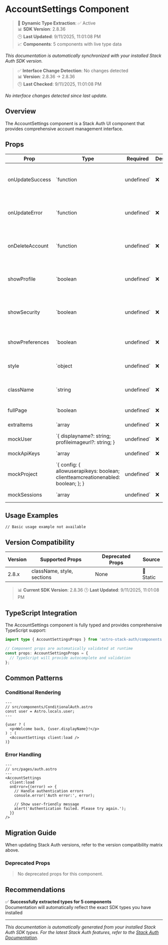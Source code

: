 # AccountSettings Component

> 🔄 **Dynamic Type Extraction**: ✅ Active  
> 📊 **SDK Version**: 2.8.36  
> 🕒 **Last Updated**: 9/11/2025, 11:01:08 PM  
> 📈 **Components**: 5 components with live type data

*This documentation is automatically synchronized with your installed Stack Auth SDK version.*

> ✅ **Interface Change Detection**: No changes detected  
> 📊 **Version**: 2.8.36 → 2.8.36  
> 🕒 **Last Checked**: 9/11/2025, 11:01:08 PM

*No interface changes detected since last update.*

## Overview

The AccountSettings component is a Stack Auth UI component that provides comprehensive account management interface.



## Props

| Prop | Type | Required | Description | Source |
|------|------|----------|-------------|--------|
| onUpdateSuccess | `function | undefined` | ❌ | Callback function called when profile update succeeds | 📝 Static |
| onUpdateError | `function | undefined` | ❌ | Callback function called when profile update fails | 📝 Static |
| onDeleteAccount | `function | undefined` | ❌ | Callback function called when user deletes their account | 📝 Static |
| showProfile | `boolean | undefined` | ❌ | Whether to show the profile settings section | 📝 Static |
| showSecurity | `boolean | undefined` | ❌ | Whether to show the security settings section | 📝 Static |
| showPreferences | `boolean | undefined` | ❌ | Whether to show the preferences section | 📝 Static |
| style | `object | undefined` | ❌ | Custom CSS styles for the component | 📝 Static |
| className | `string | undefined` | ❌ | CSS class name for custom styling | 📝 Static |
| fullPage | `boolean | undefined` | ❌ | fullPage property | 🔄 Dynamic |
| extraItems | `array | undefined` | ❌ | extraItems property | 🔄 Dynamic |
| mockUser | `{ displayname?: string; profileimageurl?: string; } | undefined` | ❌ | mockUser property | 🔄 Dynamic |
| mockApiKeys | `array | undefined` | ❌ | mockApiKeys property | 🔄 Dynamic |
| mockProject | `{ config: { allowuserapikeys: boolean; clientteamcreationenabled: boolean; }; } | undefined` | ❌ | mockProject property | 🔄 Dynamic |
| mockSessions | `array | undefined` | ❌ | mockSessions property | 🔄 Dynamic |

## Usage Examples

```astro
// Basic usage example not available
```

## Version Compatibility

| Version | Supported Props | Deprecated Props | Source |
|---------|-----------------|------------------|--------|
| 2.8.x | className, style, sections | None | 📝 Static |

> 📊 **Current SDK Version**: 2.8.36
> 🕒 **Last Updated**: 9/11/2025, 11:01:08 PM


## TypeScript Integration

The AccountSettings component is fully typed and provides comprehensive TypeScript support:

```typescript
import type { AccountSettingsProps } from 'astro-stack-auth/components';

// Component props are automatically validated at runtime
const props: AccountSettingsProps = {
  // TypeScript will provide autocomplete and validation
};
```

## Common Patterns

### Conditional Rendering

```astro
---
// src/components/ConditionalAuth.astro
const user = Astro.locals.user;
---

{user ? (
  <p>Welcome back, {user.displayName}!</p>
) : (
  <AccountSettings client:load />
)}
```

### Error Handling

```astro
---
// src/pages/auth.astro
---
<AccountSettings
  client:load
  onError={(error) => {
    // Handle authentication errors
    console.error('Auth error:', error);
    
    // Show user-friendly message
    alert('Authentication failed. Please try again.');
  }}
/>
```

## Migration Guide

When updating Stack Auth versions, refer to the version compatibility matrix above. 

### Deprecated Props

> No deprecated props for this component.


## Recommendations

✅ **Successfully extracted types for 5 components**  
Documentation will automatically reflect the exact SDK types you have installed



---

*This documentation is automatically generated from your installed Stack Auth SDK types. For the latest Stack Auth features, refer to the [Stack Auth Documentation](https://docs.stack-auth.com/).*
